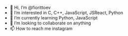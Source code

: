 - 👋 Hi, I’m @fiorittoev
- 👀 I’m interested in C, C++, JavaScript, JSReact, Python
- 🌱 I’m currently learning Python, JavaScript
- 💞️ I’m looking to collaborate on anything
- 📫 How to reach me instagram

<!---
fiorittoev/fiorittoev is a ✨ special ✨ repository because its `README.md` (this file) appears on your GitHub profile.
You can click the Preview link to take a look at your changes.
--->
